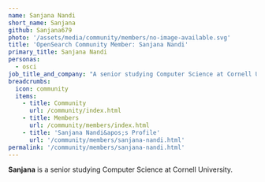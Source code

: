 ```yaml
---
name: Sanjana Nandi
short_name: Sanjana
github: Sanjana679
photo: '/assets/media/community/members/no-image-available.svg'
title: 'OpenSearch Community Member: Sanjana Nandi'
primary_title: Sanjana Nandi
personas:
  - osci
job_title_and_company: "A senior studying Computer Science at Cornell University"
breadcrumbs:
  icon: community
  items:
    - title: Community
      url: /community/index.html
    - title: Members
      url: /community/members/index.html
    - title: 'Sanjana Nandi&apos;s Profile'
      url: '/community/members/sanjana-nandi.html'
permalink: '/community/members/sanjana-nandi.html'
---
```


**Sanjana** is a senior studying Computer Science at Cornell University.  
